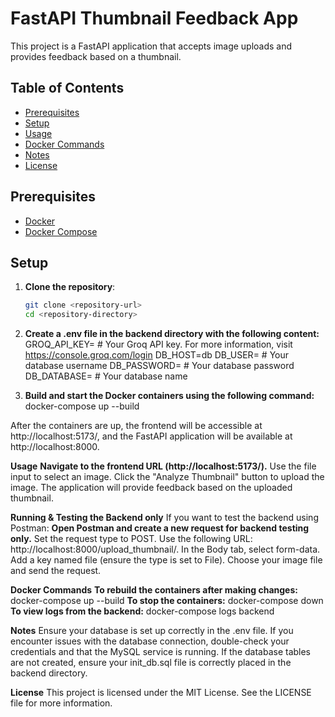 # FastAPI Thumbnail Feedback App

This project is a FastAPI application that accepts image uploads and provides feedback based on a thumbnail.

## Table of Contents

- [Prerequisites](#prerequisites)
- [Setup](#setup)
- [Usage](#usage)
- [Docker Commands](#docker-commands)
- [Notes](#notes)
- [License](#license)

## Prerequisites

- [Docker](https://docs.docker.com/get-docker/)
- [Docker Compose](https://docs.docker.com/compose/install/)

## Setup

1. **Clone the repository**:
   ```bash
   git clone <repository-url>
   cd <repository-directory>

2. **Create a .env file in the backend directory with the following content:**
GROQ_API_KEY=             # Your Groq API key. For more information, visit https://console.groq.com/login
DB_HOST=db
DB_USER=                  # Your database username
DB_PASSWORD=              # Your database password
DB_DATABASE=              # Your database name

3. **Build and start the Docker containers using the following command:**
docker-compose up --build

After the containers are up, the frontend will be accessible at http://localhost:5173/, and the FastAPI application will be available at http://localhost:8000.

**Usage**
**Navigate to the frontend URL (http://localhost:5173/).**
Use the file input to select an image.
Click the "Analyze Thumbnail" button to upload the image.
The application will provide feedback based on the uploaded thumbnail.

**Running & Testing the Backend only**
      If you want to test the backend using Postman:
**Open Postman and create a new request for backend testing only.**
Set the request type to POST.
Use the following URL: http://localhost:8000/upload_thumbnail/.
In the Body tab, select form-data.
Add a key named file (ensure the type is set to File).
Choose your image file and send the request.


**Docker Commands**
      **To rebuild the containers after making changes:**
               docker-compose up --build
      **To stop the containers:**
               docker-compose down
      **To view logs from the backend:**
             docker-compose logs backend

**Notes**
Ensure your database is set up correctly in the .env file.
If you encounter issues with the database connection, double-check your credentials and that the MySQL service is running.
If the database tables are not created, ensure your init_db.sql file is correctly placed in the backend directory.

**License**
This project is licensed under the MIT License. See the LICENSE file for more information.
